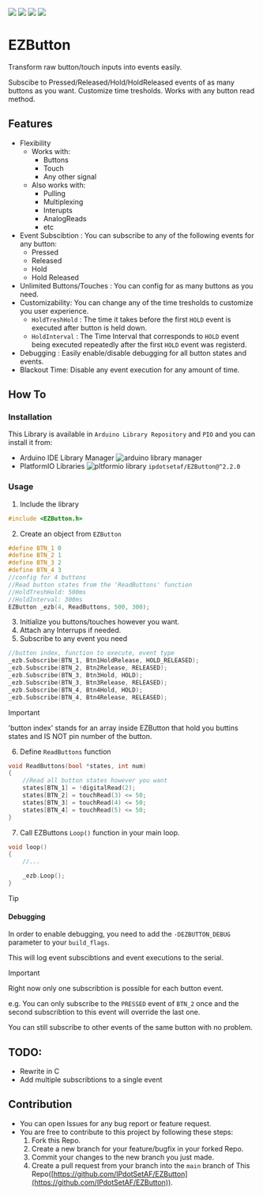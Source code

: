 <p align=left>
   <img src="https://img.shields.io/github/v/release/IPdotSetAF/EZButton"/>
   <img src="https://img.shields.io/github/release-date/IPdotSetAF/EZButton"/>
   <img src="https://img.shields.io/github/last-commit/IPdotSetAF/EZButton"/>
   <img src="https://img.shields.io/github/license/IPdotSetAF/EZButton"/>
   <!--<img src="https://img.shields.io/github/downloads/IPdotSetAF/EZButton/total"/>-->
</p>

# EZButton
Transform raw button/touch inputs into events easily.

Subscibe to Pressed/Released/Hold/HoldReleased events of as many buttons as you want. Customize time tresholds. Works with any button read method.

## Features
- Flexibility
    - Works with:
        - Buttons
        - Touch
        - Any other signal
    - Also works with:
        - Pulling
        - Multiplexing
        - Interupts
        - AnalogReads
        - etc
- Event Subscibtion : You can subscribe to any of the following events for any button:
    - Pressed
    - Released
    - Hold
    - Hold Released
- Unlimited Buttons/Touches : You can config for as many buttons as you need.
- Customizability: You can change any of the time tresholds to customize you user experience.
    - `HoldTreshHold` : The time it takes before the first `HOLD` event is executed after button is held down.
    - `HoldInterval` : The Time Interval that corresponds to `HOLD` event being executed repeatedly after the first `HOLD` event was registerd.
- Debugging : Easily enable/disable debugging for all button states and events.
- Blackout Time: Disable any event execution for any amount of time.

## How To
### Installation
This Library is available in `Arduino Library Repository` and `PIO` and you can install it from: 
- Arduino IDE Library Manager
![arduino library manager]()
- PlatformIO Libraries
![pltformio library]()
`ipdotsetaf/EZButton@^2.2.0`
### Usage

1. Include the library
``` C++
#include <EZButton.h>
```
2. Create an object from `EZButton`
``` C++
#define BTN_1 0
#define BTN_2 1
#define BTN_3 2
#define BTN_4 3
//config for 4 buttons
//Read button states from the 'ReadButtons' function
//HoldTreshHold: 500ms
//HoldInterval: 300ms
EZButton _ezb(4, ReadButtons, 500, 300);
```
3. Initialize you buttons/touches however you want.
4. Attach any Interrups if needed.
5. Subscribe to any event you need
``` C++
//button index, function to execute, event type
_ezb.Subscribe(BTN_1, Btn1HoldRelease, HOLD_RELEASED);
_ezb.Subscribe(BTN_2, Btn2Release, RELEASED);
_ezb.Subscribe(BTN_3, Btn3Hold, HOLD);
_ezb.Subscribe(BTN_3, Btn3Release, RELEASED);
_ezb.Subscribe(BTN_4, Btn4Hold, HOLD);
_ezb.Subscribe(BTN_4, Btn4Release, RELEASED);
``` 
> [!IMPORTANT]
> 'button index' stands for an array inside EZButton that hold you buttins states and IS NOT pin number of the button.

6. Define `ReadButtons` function
``` C++
void ReadButtons(bool *states, int num)
{
    //Read all button states however you want
	states[BTN_1] = !digitalRead(2);
	states[BTN_2] = touchRead(3) <= 50;
	states[BTN_3] = touchRead(4) <= 50;
	states[BTN_4] = touchRead(5) <= 50;
}
```
7. Call EZButtons `Loop()` function in your main loop.
``` C++
void loop()
{
    //...

	_ezb.Loop();
}
```

> [!TIP]
> #### Debugging
> In order to enable debugging, you need to add the `-DEZBUTTON_DEBUG` parameter to your `build_flags`.
> 
> This will log event subscibtions and event executions to the serial.

> [!IMPORTANT]
> Right now only one subscribtion is possible for each button event.
>
> e.g. You can only subscribe to the `PRESSED` event of `BTN_2` once and the second subscribtion to this event will override the last one.
>
> You can still subscribe to other events of the same button with no problem. 

## TODO:
- Rewrite in C 
- Add multiple subscribtions to a single event

## Contribution
- You can open Issues for any bug report or feature request.
- You are free to contribute to this project by following these steps:
   1. Fork this Repo.
   2. Create a new branch for your feature/bugfix in your forked Repo.
   3. Commit your changes to the new branch you just made.
   4. Create a pull request from your branch into the `main` branch of This Repo([https://github.com/IPdotSetAF/EZButton](https://github.com/IPdotSetAF/EZButton)).
